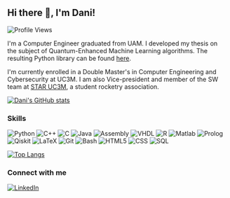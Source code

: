 ## Hi there 👋, I'm Dani!

<!--
**danmohedano/danmohedano** is a ✨ _special_ ✨ repository because its `README.md` (this file) appears on your GitHub profile.

Here are some ideas to get you started:

- 🔭 I’m currently working on ...
- 🌱 I’m currently learning ...
- 👯 I’m looking to collaborate on ...
- 🤔 I’m looking for help with ...
- 💬 Ask me about ...
- 📫 How to reach me: ...
- 😄 Pronouns: ...
- ⚡ Fun fact: ...
-->

![Profile Views](https://komarev.com/ghpvc/?username=danmohedano&style=flat&color=brightgreen&style=for-the-badge)

I'm a Computer Engineer graduated from UAM. I developed my thesis on the subject of Quantum-Enhanced Machine Learning algorithms. The resulting Python library can be found [here](https://github.com/danmohedano/scikit-qlearn).

I'm currently enrolled in a Double Master's in Computer Engineering and Cybersecurity at UC3M. I am also Vice-president and member of the SW team at [STAR UC3M](https://www.staruc3m.com/), a student rocketry association.

[![Dani's GitHub stats](https://github-readme-stats.vercel.app/api?username=danmohedano&count_private=true&theme=buefy&show_icons=true)](https://github.com/anuraghazra/github-readme-stats)


### Skills

![Python](https://img.shields.io/badge/Python-3776AB?logo=python&logoColor=white&style=falt-square)
![C++](https://img.shields.io/badge/C++-00599C?logo=cplusplus&logoColor=white&style=falt-square)
![C](https://img.shields.io/badge/C-A8B9CC?logo=c&logoColor=white&style=falt-square)
![Java](https://img.shields.io/badge/Java-f89820?logo=java&logoColor=white&style=falt-square)
![Assembly](https://img.shields.io/badge/Assembly-02456C?logo=pastebin&logoColor=white&style=falt-square)
![VHDL](https://img.shields.io/badge/VHDL-808080?logo=&style=falt-square)
![R](https://img.shields.io/badge/R-276DC3?logo=r&logoColor=white&style=falt-square)
![Matlab](https://img.shields.io/badge/Matlab-808080?&style=falt-square)
![Prolog](https://img.shields.io/badge/Prolog-808080?&style=falt-square)
![Qiskit](https://img.shields.io/badge/Qiskit-6929C4?logo=qiskit&logoColor=white&style=falt-square)
![LaTeX](https://img.shields.io/badge/LaTeX-008080?logo=latex&logoColor=white&style=falt-square)
![Git](https://img.shields.io/badge/Git-F05032?logo=git&logoColor=white&style=falt-square)
![Bash](https://img.shields.io/badge/bash-4EAA25?logo=gnubash&logoColor=white&style=falt-square)
![HTML5](https://img.shields.io/badge/HTML5-E34F26?logo=html5&logoColor=white&style=falt-square)
![CSS](https://img.shields.io/badge/CSS-1572B6?logo=css&logoColor=white&style=falt-square)
![SQL](https://img.shields.io/badge/PostgreSQL-4169E1?logo=postgresql&logoColor=white&style=falt-square)

[![Top Langs](https://github-readme-stats.vercel.app/api/top-langs/?username=danmohedano&layout=compact)](https://github.com/anuraghazra/github-readme-stats)


### Connect with me 

[![LinkedIn](https://img.shields.io/badge/LinkedIn-0A66C2?logo=linkedin&logoColor=white&style=falt-square)](https://www.linkedin.com/in/dmohedanorodriguez/)
